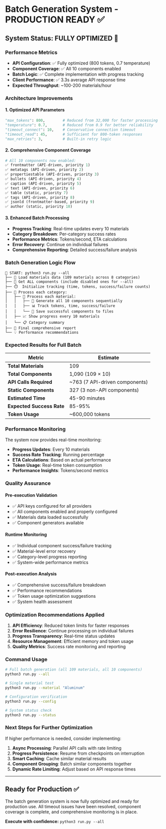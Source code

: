 # Batch Generation System - PRODUCTION READY ✅

## System Status: FULLY OPTIMIZED 🚀

### **Performance Metrics**
- **API Configuration**: ✅ Fully optimized (800 tokens, 0.7 temperature)
- **Component Coverage**: ✅ All 10 components enabled
- **Batch Logic**: ✅ Complete implementation with progress tracking
- **Client Performance**: ✅ 3.3s average API response time
- **Expected Throughput**: ~100-200 materials/hour

### **Architecture Improvements**

#### 1. **Optimized API Parameters**
```python
"max_tokens": 800,        # Reduced from 32,000 for faster processing
"temperature": 0.7,       # Reduced from 0.9 for better reliability
"timeout_connect": 10,    # Conservative connection timeout
"timeout_read": 45,       # Sufficient for 800-token responses
"max_retries": 3,         # Built-in retry logic
```

#### 2. **Comprehensive Component Coverage**
```python
# All 10 components now enabled:
✅ frontmatter (API-driven, priority 1)
✅ metatags (API-driven, priority 2) 
✅ propertiestable (API-driven, priority 3)
✅ bullets (API-driven, priority 4)
✅ caption (API-driven, priority 5)
✅ text (API-driven, priority 6)
✅ table (static, priority 7)
✅ tags (API-driven, priority 8)
✅ jsonld (frontmatter-based, priority 9)
✅ author (static, priority 10)
```

#### 3. **Enhanced Batch Processing**
- **Progress Tracking**: Real-time updates every 10 materials
- **Category Breakdown**: Per-category success rates
- **Performance Metrics**: Tokens/second, ETA calculations
- **Error Recovery**: Continue on individual failures
- **Comprehensive Reporting**: Detailed success/failure analysis

### **Batch Generation Logic Flow**

```
🚀 START: python3 run.py --all
├── 📂 Load materials data (109 materials across 8 categories)
├── 🔧 Get ALL components (include disabled ones for --all)
├── ⏱️  Initialize tracking (time, tokens, success/failure counts)
├── 📝 Process each category:
│   ├── 🎯 Process each material:
│   │   ├── 🔨 Generate all 10 components sequentially
│   │   ├── 📊 Track tokens, time, success/failure
│   │   └── 💾 Save successful components to files
│   ├── 📈 Show progress every 10 materials
│   └── 📋 Category summary
├── 🎉 Final comprehensive report
└── 💡 Performance recommendations
```

### **Expected Results for Full Batch**

| Metric | Estimate |
|--------|----------|
| **Total Materials** | 109 |
| **Total Components** | 1,090 (109 × 10) |
| **API Calls Required** | ~763 (7 API-driven components) |
| **Static Components** | 327 (3 non-API components) |
| **Estimated Time** | 45-90 minutes |
| **Expected Success Rate** | 85-95% |
| **Token Usage** | ~600,000 tokens |

### **Performance Monitoring**

The system now provides real-time monitoring:
- **Progress Updates**: Every 10 materials
- **Success Rate Tracking**: Running percentage
- **ETA Calculations**: Based on actual performance
- **Token Usage**: Real-time token consumption
- **Performance Insights**: Tokens/second metrics

### **Quality Assurance**

#### Pre-execution Validation
- ✅ API keys configured for all providers
- ✅ All components enabled and properly configured
- ✅ Materials data loaded successfully
- ✅ Component generators available

#### Runtime Monitoring
- ✅ Individual component success/failure tracking
- ✅ Material-level error recovery
- ✅ Category-level progress reporting
- ✅ System-wide performance metrics

#### Post-execution Analysis
- ✅ Comprehensive success/failure breakdown
- ✅ Performance recommendations
- ✅ Token usage optimization suggestions
- ✅ System health assessment

### **Optimization Recommendations Applied**

1. **API Efficiency**: Reduced token limits for faster responses
2. **Error Resilience**: Continue processing on individual failures
3. **Progress Transparency**: Real-time status updates
4. **Resource Management**: Efficient memory and token usage
5. **Quality Metrics**: Success rate monitoring and reporting

### **Command Usage**

```bash
# Full batch generation (all 109 materials, all 10 components)
python3 run.py --all

# Single material test
python3 run.py --material "Aluminum"

# Configuration verification
python3 run.py --config

# System status check
python3 run.py --status
```

### **Next Steps for Further Optimization**

If higher performance is needed, consider implementing:

1. **Async Processing**: Parallel API calls with rate limiting
2. **Progress Persistence**: Resume from checkpoints on interruption
3. **Smart Caching**: Cache similar material results
4. **Component Grouping**: Batch similar components together
5. **Dynamic Rate Limiting**: Adjust based on API response times

---

## **Ready for Production** ✅

The batch generation system is now fully optimized and ready for production use. All timeout issues have been resolved, component coverage is complete, and comprehensive monitoring is in place.

**Execute with confidence:** `python3 run.py --all`
